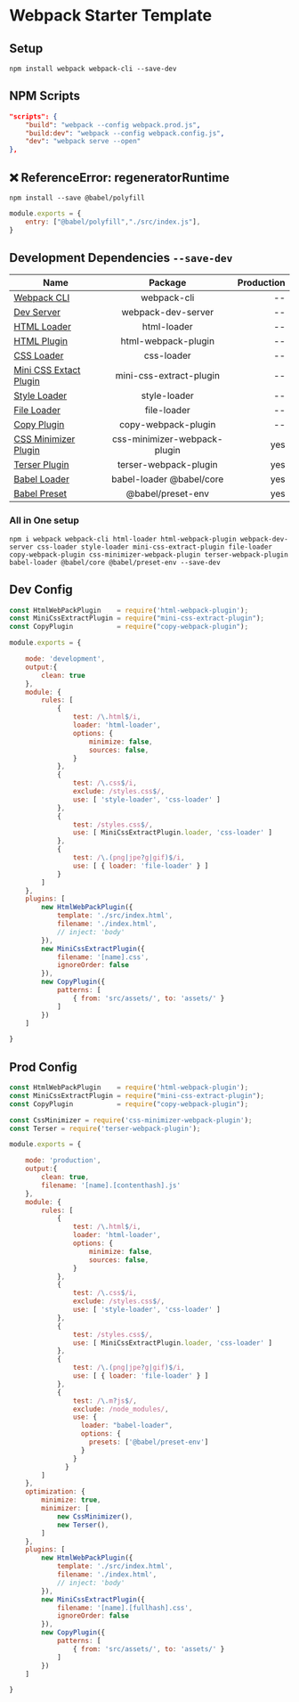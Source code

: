 # Webpack Starter Template

## Setup
```
npm install webpack webpack-cli --save-dev
```

## NPM Scripts
```json
"scripts": {
    "build": "webpack --config webpack.prod.js",
    "build:dev": "webpack --config webpack.config.js",
    "dev": "webpack serve --open"
},
```

## ❌ ReferenceError: regeneratorRuntime
```
npm install --save @babel/polyfill
```
```javascript
module.exports = {
    entry: ["@babel/polyfill","./src/index.js"],
}
```


## Development Dependencies `--save-dev`

| Name                                                                                   | Package                        | Production  |
| -------------                                                                          |:-------------:                 |   -----:    |
| [Webpack CLI](https://webpack.js.org/api/cli/)                                         |  webpack-cli                   |     --      |
| [Dev Server](https://webpack.js.org/configuration/dev-server/)                         |  webpack-dev-server            |     --      |
| [HTML Loader](https://webpack.js.org/loaders/html-loader/)                             |  html-loader                   |     --      |
| [HTML Plugin](https://webpack.js.org/plugins/html-webpack-plugin/)                     |  html-webpack-plugin           |     --      |
| [CSS Loader](https://webpack.js.org/loaders/css-loader/)                               |  css-loader                    |     --      |
| [Mini CSS Extact Plugin](https://webpack.js.org/plugins/mini-css-extract-plugin/)      |  mini-css-extract-plugin       |     --      |
| [Style Loader](https://webpack.js.org/loaders/style-loader/)                           |  style-loader                  |     --      |
| [File Loader](https://v4.webpack.js.org/loaders/file-loader/)                          |  file-loader                   |     --      |
| [Copy Plugin](https://webpack.js.org/plugins/copy-webpack-plugin/)                     |  copy-webpack-plugin           |     --      |
| [CSS Minimizer Plugin](https://webpack.js.org/plugins/css-minimizer-webpack-plugin/)   |  css-minimizer-webpack-plugin  |     yes     |
| [Terser Plugin](https://webpack.js.org/plugins/terser-webpack-plugin/)                 |  terser-webpack-plugin         |     yes     |
| [Babel Loader](https://webpack.js.org/loaders/babel-loader/)                           |  babel-loader @babel/core      |     yes     |
| [Babel Preset](https://babeljs.io/docs/en/babel-preset-env)                            |  @babel/preset-env             |     yes     |

### All in One setup
```
npm i webpack webpack-cli html-loader html-webpack-plugin webpack-dev-server css-loader style-loader mini-css-extract-plugin file-loader copy-webpack-plugin css-minimizer-webpack-plugin terser-webpack-plugin babel-loader @babel/core @babel/preset-env --save-dev
```

## Dev Config

```javascript
const HtmlWebPackPlugin    = require('html-webpack-plugin');
const MiniCssExtractPlugin = require("mini-css-extract-plugin");
const CopyPlugin           = require("copy-webpack-plugin");

module.exports = {

    mode: 'development',
    output:{
        clean: true
    },
    module: {
        rules: [
            {
                test: /\.html$/i,
                loader: 'html-loader',
                options: {
                    minimize: false,
                    sources: false,
                }
            },
            {
                test: /\.css$/i,
                exclude: /styles.css$/,
                use: [ 'style-loader', 'css-loader' ]
            },
            {
                test: /styles.css$/,
                use: [ MiniCssExtractPlugin.loader, 'css-loader' ]
            },
            {
                test: /\.(png|jpe?g|gif)$/i,
                use: [ { loader: 'file-loader' } ]
            }
        ]
    },
    plugins: [
        new HtmlWebPackPlugin({
            template: './src/index.html',
            filename: './index.html',
            // inject: 'body'
        }),
        new MiniCssExtractPlugin({
            filename: '[name].css',
            ignoreOrder: false
        }),
        new CopyPlugin({
            patterns: [
                { from: 'src/assets/', to: 'assets/' }
            ]
        })
    ]

}
```

## Prod Config
```javascript
const HtmlWebPackPlugin    = require('html-webpack-plugin');
const MiniCssExtractPlugin = require("mini-css-extract-plugin");
const CopyPlugin           = require("copy-webpack-plugin");

const CssMinimizer = require('css-minimizer-webpack-plugin');
const Terser = require('terser-webpack-plugin');

module.exports = {

    mode: 'production',
    output:{
        clean: true,
        filename: '[name].[contenthash].js'
    },
    module: {
        rules: [
            {
                test: /\.html$/i,
                loader: 'html-loader',
                options: {
                    minimize: false,
                    sources: false,
                }
            },
            {
                test: /\.css$/i,
                exclude: /styles.css$/,
                use: [ 'style-loader', 'css-loader' ]
            },
            {
                test: /styles.css$/,
                use: [ MiniCssExtractPlugin.loader, 'css-loader' ]
            },
            {
                test: /\.(png|jpe?g|gif)$/i,
                use: [ { loader: 'file-loader' } ]
            },
            {
                test: /\.m?js$/,
                exclude: /node_modules/,
                use: {
                  loader: "babel-loader",
                  options: {
                    presets: ['@babel/preset-env']
                  }
                }
              }
        ]
    },
    optimization: {
        minimize: true,
        minimizer: [
            new CssMinimizer(),
            new Terser(),
        ]
    },
    plugins: [
        new HtmlWebPackPlugin({
            template: './src/index.html',
            filename: './index.html',
            // inject: 'body'
        }),
        new MiniCssExtractPlugin({
            filename: '[name].[fullhash].css',
            ignoreOrder: false
        }),
        new CopyPlugin({
            patterns: [
                { from: 'src/assets/', to: 'assets/' }
            ]
        })
    ]

}
```
